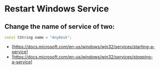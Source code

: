 # Restart Windows Service

## Change the name of service of two:

```c++
const CString name = "AnyDesk";
```

* [https://docs.microsoft.com/en-us/windows/win32/services/starting-a-service]
* [https://docs.microsoft.com/en-us/windows/win32/services/stopping-a-service]

